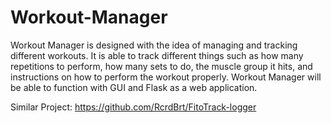 # Workout-Manager
Workout Manager is designed with the idea of managing and tracking different workouts. It is able to track different things such as how many repetitions to perform, how many sets to do, the muscle group it hits, and instructions on how to perform the workout properly. Workout Manager will be able to function with GUI and Flask as a web application.

Similar Project: https://github.com/RcrdBrt/FitoTrack-logger
